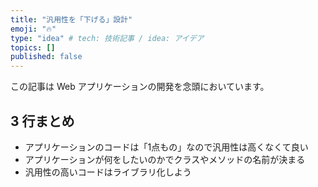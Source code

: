 ```yaml
---
title: "汎用性を「下げる」設計"
emoji: "🔥"
type: "idea" # tech: 技術記事 / idea: アイデア
topics: []
published: false
---
```


この記事は Web アプリケーションの開発を念頭においています。

## 3 行まとめ

- アプリケーションのコードは「1点もの」なので汎用性は高くなくて良い
- アプリケーションが何をしたいのかでクラスやメソッドの名前が決まる
- 汎用性の高いコードはライブラリ化しよう
